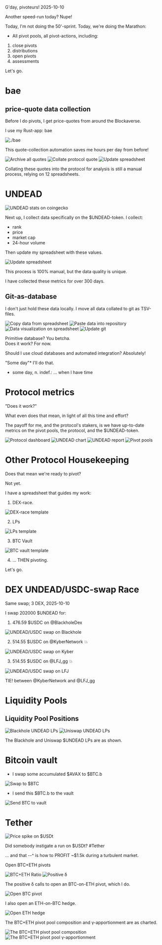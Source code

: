 G'day, pivoteurs! 2025-10-10

Another speed-run today? Nupe!

Today, I'm not doing the 50'-sprint. Today, we're doing the Marathon:

* All pivot pools, all pivot-actions, including:

1. close pivots
2. distributions
3. open pivots
4. assessments

Let's go.

# bae

## price-quote data collection

Before I do pivots, I get price-quotes from around the Blockaverse.

I use my Rust-app: bae

![`./bae`](imgs/01a-bae.png)

This quote-collection automation saves me hours per day from before!

![Archive all quotes](imgs/01b-quotes-all.png)
![Collate protocol quote](imgs/01c-quotes-protocol.png)
![Update spreadsheet](imgs/01d-spreadsheet.png)

Collating these quotes into the protocol for analysis is still a manual process, relying on 12 spreadsheets.

# UNDEAD

![UNDEAD stats on coingecko](imgs/02a-undead.png)

Next up, I collect data specifically on the $UNDEAD-token. I collect:

* rank
* price
* market cap
* 24-hour volume

Then update my spreadsheet with these values. 

![Update spreadsheet](imgs/02b-update.png)

This process is 100% manual, but the data quality is unique.

I have collected these metrics for over 300 days.

## Git-as-database

I don't just hold these data locally. I move all data collated to git as TSV-files.

![Copy data from spreadsheet](imgs/03a-copy.png)
![Paste data into repository](imgs/03b-paste.png)
![Data visualization on spreadsheet](imgs/03c-spreadsheet.png)
![Update git](imgs/03d-git.png)

Primitive database? You betcha.<br/>
Does it work? For now.

Should I use cloud databases and automated integration? Absolutely!

"Some day"* I'll do that.

* some day, n. indef.: ... when I have time

# Protocol metrics

"Does it work?"

What even does that mean, in light of all this time and effort? 

The payoff for me, and the protocol's stakers, is we have up-to-date metrics on the pivot pools, the protocol, and the $UNDEAD-token. 

![Protocol dashboard](imgs/04a-dash.png)
![UNDEAD chart](imgs/04b-undead.png)
![UNDEAD report](imgs/04c-undead-report.png)
![Pivot pools](imgs/04d-pools.png)

# Other Protocol Housekeeping

Does that mean we're ready to pivot?

Not yet.

I have a spreadsheet that guides my work:


1. DEX-race.

![DEX-race template](imgs/05a-spr-dex.png)

2. LPs

![LPs template](imgs/05b-spr-lps.png)

3. BTC Vault

![BTC vault template](imgs/05c-spr-btc.png)

4. ... THEN pivoting.

Let's go.
# DEX UNDEAD/USDC-swap Race 

Same swap; 3 DEX, 2025-10-10 

I swap 202000 $UNDEAD for: 

1. 476.59 $USDC on @BlackholeDex 

![UNDEAD/USDC swap on Blackhole](imgs/06a-blackhole.png) 

2. 514.55 $USDC on @KyberNetwork 💥 

![UNDEAD/USDC swap on Kyber](imgs/06b-kyber.png) 

3. 514.55 $USDC on @LFJ_gg 💥 

![UNDEAD/USDC swap on LFJ](imgs/06c-lfj.png) 

TIE! between @KyberNetwork and @LFJ_gg 

# Liquidity Pools 

## Liquidity Pool Positions 

![Blackhole UNDEAD LPs](imgs/07a-blackhole-lps.png) 
![Uniswap UNDEAD LPs](imgs/07b-uniswap-lps.png) 

The Blackhole and Uniswap $UNDEAD LPs are as shown. 

# Bitcoin vault 

* I swap some accumulated $AVAX to $BTC.b 

![Swap to $BTC](imgs/08a-swap.png) 

* I send this $BTC.b to the vault 

![Send BTC to vault](imgs/08b-sned.png) 

# Tether

![Price spike on $USDt](imgs/09-usdt.png)

Did somebody instigate a run on $USDt? #Tether 

... and that --^ is how to PROFIT ~$1.5k during a turbulent market. 

Open BTC+ETH pivots 

![BTC+ETH Ratio](imgs/11a-ratio.png) 
![Positive δ](imgs/11b-delta.png) 

The positive δ calls to open an BTC-on-ETH pivot, which I do. 

![Open BTC pivot](imgs/11c-open-btc-pivot.png) 

I also open an ETH-on-BTC hedge. 

![Open ETH hedge](imgs/11d-open-eth-hedge.png) 





The BTC+ETH pivot pool composition and γ-apportionment are as charted. 

![The BTC+ETH pivot pool composition](imgs/12a-comp.png) 
![The BTC+ETH pivot pool γ-apportionment](imgs/12b-apport.png) 

